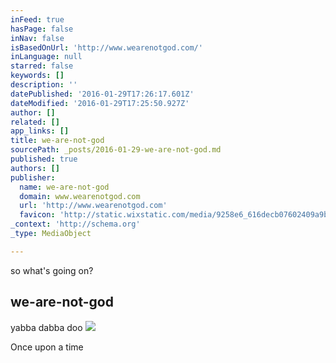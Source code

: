```yaml
---
inFeed: true
hasPage: false
inNav: false
isBasedOnUrl: 'http://www.wearenotgod.com/'
inLanguage: null
starred: false
keywords: []
description: ''
datePublished: '2016-01-29T17:26:17.601Z'
dateModified: '2016-01-29T17:25:50.927Z'
author: []
related: []
app_links: []
title: we-are-not-god
sourcePath: _posts/2016-01-29-we-are-not-god.md
published: true
authors: []
publisher:
  name: we-are-not-god
  domain: www.wearenotgod.com
  url: 'http://www.wearenotgod.com'
  favicon: 'http://static.wixstatic.com/media/9258e6_616decb07602409a9b91eeb9d8807877.png/v1/fill/w_16%2Ch_16%2Clg_1/9258e6_616decb07602409a9b91eeb9d8807877.png'
_context: 'http://schema.org'
_type: MediaObject

---
```

so what's going on?

<article style=""><h1>we-are-not-god</h1></article>

yabba dabba doo
![](https://the-grid-user-content.s3-us-west-2.amazonaws.com/a3dbde79-0d0e-466e-b6f5-70c5ce6d8ed1.jpg)

Once upon a time